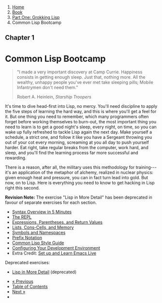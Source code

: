 <ol class="breadcrumb">
  <li><a href="/">Home</a></li>
  <li><a href="/book/">Book</a></li>
  <li><a href="/book/1-0-0-overview/">Part One: Grokking Lisp</a></li>
  <li class="active">Common Lisp Bootcamp</li>
</ol>

## Chapter 1

# Common Lisp Bootcamp

> "I made a very important discovery at Camp Currie.  Happiness consists in getting enough sleep.  Just that, nothing more.  All the wealthy, unhappy people you've ever met take sleeping pills; Mobile Infantrymen don't need them."
> <footer>Robert A. Heinlein, <em>Starship Troopers</em></footer>

It's time to dive head-first into Lisp, no mercy.  You'll need discipline to apply the five steps of learning the hard way, and this is where you'll get a feel for it.  But one thing you need to remember, which many programmers often forget before working themselves to burn-out, the most important thing you need to learn is to get a good night's sleep, every night, on time, so you can wake up fully refreshed to tackle Lisp again the next day.  Make yourself a schedule, a strict one, and follow it like you have a Sergeant throwing you out of your cot every morning, screaming at you all day to push yourself harder.  Eat right, take regular breaks from the computer, work hard, and sleep, and you'll find the learning process far more successful and rewarding.

There is a reason, after all, the military uses this methodology for training---it's an application of the metaphor of alchemy, realized in nuclear physics: given enough heat and pressure, you can in fact turn lead into gold. But now, on to Lisp.  Here is everything you need to know to get hacking in Lisp right this second.

**Revision Note:** The exercise "Lisp in More Detail" has been deprecated in favour of separate exercises for each section.

* [Syntax Overview in 5 Minutes](/book/1-01-01-syntax-overview/)
* [The REPL](/book/1-01-02-repl/)
* [Expressions, Parentheses, and Return Values](/book/1-01-03-expressions/)
* [Lists, Cons-Cells, and Memory](/book/1-01-04-lists-cons-cells/)
* [Symbols and Namespaces](/book/1-01-05-symbols/)
* [Prefix Notation](/book/1-01-06-prefix-notation/)
* [Common Lisp Style Guide](/book/1-01-07-style-guide/)
* [Configuring Your Development Environment](/book/1-01-08-configuration/)
* Extra Credit: [Set up and Learn Emacs Live](/book/1-01-09-emacs-live/)

Deprecated exercises:

* [Lisp in More Detail](/book/1-01-02-more-detail/) (deprecated)

<ul class="pager">
  <li class="previous"><a href="/book/1-0-0-overview/">&laquo; Previous</a></li>
  <li><a href="/book/">Table of Contents</a></li>
  <li class="next"><a href="/book/1-01-01-syntax-overview/">Next &raquo;</a><li>
</ul>
